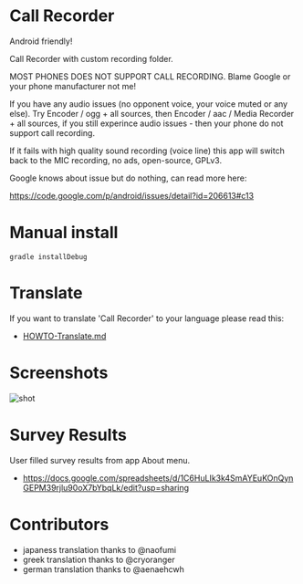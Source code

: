 # Call Recorder

Android friendly!

Call Recorder with custom recording folder.

MOST PHONES DOES NOT SUPPORT CALL RECORDING. Blame Google or your phone manufacturer not me!

If you have any audio issues (no opponent voice, your voice muted or any else). Try Encoder / ogg + all sources, then Encoder / aac / Media Recorder + all sources, if you still experince audio issues - then your phone do not support call recording.

If it fails with high quality sound recording (voice line) this app will switch back to the MIC recording, no ads, open-source, GPLv3.

Google knows about issue but do nothing, can read more here:

https://code.google.com/p/android/issues/detail?id=206613#c13

# Manual install

    gradle installDebug

# Translate

If you want to translate 'Call Recorder' to your language  please read this:

  * [HOWTO-Translate.md](/docs/HOWTO-Translate.md)

# Screenshots

![shot](/docs/shot.png)

# Survey Results

User filled survey results from app About menu.

  * https://docs.google.com/spreadsheets/d/1C6HuLIk3k4SmAYEuKOnQynGEPM39rjlu90oX7bYbqLk/edit?usp=sharing

# Contributors

  * japaness translation thanks to @naofumi
  * greek translation thanks to @cryoranger
  * german translation thanks to @aenaehcwh
